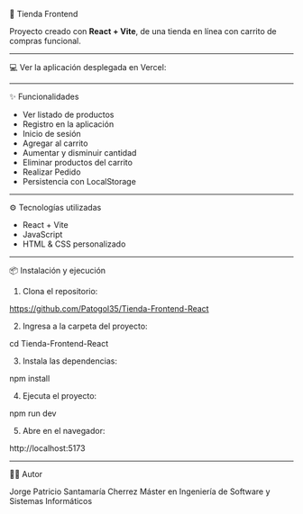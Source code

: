 🛒 Tienda Frontend

Proyecto creado con **React + Vite**, de una tienda en línea con carrito de compras funcional.

--- 

💻 Ver la aplicación desplegada en Vercel:



---

✨ Funcionalidades

- Ver listado de productos
- Registro en la aplicación
- Inicio de sesión 
- Agregar al carrito
- Aumentar y disminuir cantidad
- Eliminar productos del carrito
- Realizar Pedido
- Persistencia con LocalStorage

---

⚙️ Tecnologías utilizadas

- React + Vite
- JavaScript
- HTML & CSS personalizado

--- 

📦 Instalación y ejecución

1. Clona el repositorio:

https://github.com/Patogol35/Tienda-Frontend-React

2. Ingresa a la carpeta del proyecto:

cd Tienda-Frontend-React

3. Instala las dependencias:
  
npm install

4. Ejecuta el proyecto:

npm run dev 

5. Abre en el navegador:
  
http://localhost:5173

---

👨‍💻 Autor

Jorge Patricio Santamaría Cherrez
Máster en Ingeniería de Software y Sistemas Informáticos

